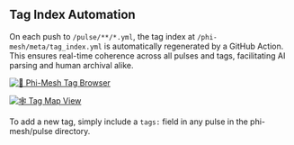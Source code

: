 ## Tag Index Automation

On each push to `/pulse/**/*.yml`, the tag index at `/phi-mesh/meta/tag_index.yml` is automatically regenerated by a GitHub Action. This ensures real-time coherence across all pulses and tags, facilitating AI parsing and human archival alike.

[![🧠 Phi-Mesh Tag Browser](https://img.shields.io/badge/Phi--Mesh%20Tag%20Browser-online-brightgreen)](https://gradient-pulse.github.io/phi-mesh/tag_browser.html)

[![🕸️ Tag Map View](https://img.shields.io/badge/Tag%20Map%20View-online-brightgreen)](https://gradient-pulse.github.io/phi-mesh/visuals/tag_map.html)
  
To add a new tag, simply include a `tags:` field in any pulse in the phi-mesh/pulse directory. 
